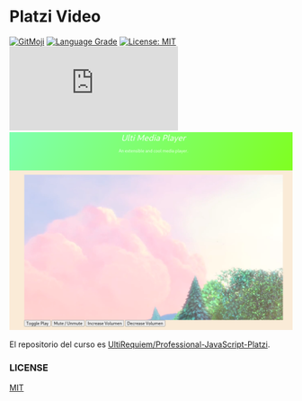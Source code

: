 # Platzi Video

[![GitMoji](https://img.shields.io/badge/gitmoji-%20😜-FFDD67.svg)](https://gitmoji.dev)
[![Language Grade](https://img.shields.io/lgtm/grade/javascript/g/UltiRequiem/UltiVideo.js.svg?logo=lgtm&logoWidth=18)](https://lgtm.com/projects/g/UltiRequiem/UltiVideo.js/context:javascript)
[![License: MIT](https://img.shields.io/badge/License-MIT-blue.svg)](https://opensource.org/licenses/MIT)
[![Lines Of Code](https://img.shields.io/tokei/lines/github.com/UltiRequiem/UltiVideo.js?color=blue&label=Total%20Lines)](https://github.com/UltiRequiem/UltiVideo.js)
![Wallpaper](./assets/screenshots/001.png)

El repositorio del curso es [UltiRequiem/Professional-JavaScript-Platzi](https://github.com/UltiRequiem/Professional-JavaScript-Platzi).

### LICENSE

[MIT](./LICENSE)
